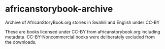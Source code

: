 # africanstorybook-archive
Archive of AfricanStoryBook.org stories in Swahili and English under CC-BY

These are books licensed under CC-BY from africanstorybook.org including metadata. CC-BY-Noncommercial books were deliberately excluded
from the downloads.